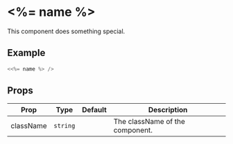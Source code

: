 # <%= name %>

This component does something special.


## Example

```jsx
<<%= name %> />
```

## Props

| Prop            | Type       | Default     | Description                     |
| --------------- | ---------- | ----------- | ------------------------------- |
| className       | `string`   |             | The className of the component. |

